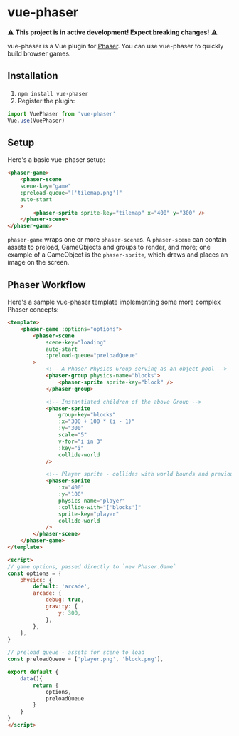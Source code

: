 # vue-phaser

⚠️  **This project is in active development! Expect breaking changes!** ⚠️ 

vue-phaser is a Vue plugin for [Phaser](https://phaser.io/). You can use vue-phaser to quickly build browser games.

## Installation

1. `npm install vue-phaser`
2. Register the plugin:

```js
import VuePhaser from 'vue-phaser'
Vue.use(VuePhaser)
```

## Setup

Here's a basic vue-phaser setup:

```html
<phaser-game>
    <phaser-scene
    scene-key="game"
    :preload-queue="['tilemap.png']"
    auto-start
    >
        <phaser-sprite sprite-key="tilemap" x="400" y="300" />
    </phaser-scene>
</phaser-game>
```

`phaser-game` wraps one or more `phaser-scene`s. A `phaser-scene` can contain assets to preload, GameObjects and groups to render, and more; one example of a GameObject is the `phaser-sprite`, which draws and places an image on the screen.

## Phaser Workflow

Here's a sample vue-phaser template implementing some more complex Phaser concepts:

```html
<template>
    <phaser-game :options="options">
        <phaser-scene
            scene-key="loading"
            auto-start
            :preload-queue="preloadQueue"
        >
            <!-- A Phaser Physics Group serving as an object pool -->
            <phaser-group physics-name="blocks">
                <phaser-sprite sprite-key="block" />
            </phaser-group>

            <!-- Instantiated children of the above Group -->
            <phaser-sprite
                group-key="blocks"
                :x="300 + 100 * (i - 1)"
                :y="300"
                scale="5"
                v-for="i in 3"
                :key="i"
                collide-world
            />

            <!-- Player sprite - collides with world bounds and previous blocks -->
            <phaser-sprite
                :x="400"
                :y="100"
                physics-name="player"
                :collide-with="['blocks']"
                sprite-key="player"
                collide-world
            />
        </phaser-scene>
    </phaser-game>
</template>

<script>
// game options, passed directly to `new Phaser.Game`
const options = {
    physics: {
        default: 'arcade',
        arcade: {
            debug: true,
            gravity: {
                y: 300,
            },
        },
    },
}

// preload queue - assets for scene to load
const preloadQueue = ['player.png', 'block.png'],

export default {
    data(){
        return {
            options,
            preloadQueue
        }
    }
}
</script>
```
